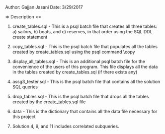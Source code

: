Author: Gajjan Jasani
Date: 3/29/2017

=> Description <=

1) create_tables.sql - This is a psql batch file that creates all three
 tables: a) sailors, b) boats, and c) reserves, in that order using the
 SQL DDL create statement

2) copy_tables.sql - This is the psql batch file that populates all the tables
 created by create_tables.sql using the psql command \copy

3) display_all_tables.sql - This is an additional psql batch file for the
 convenience of the users of this program. This file displays all the data
 in the tables created by create_tables.sql (if there exists any)

4) assg3_tester.sql - This is the psql batch file that contains all the
 solution SQL queries 
 
5) drop_tables.sql - This is the psql batch file that drops all the tables
 created by the create_tables.sql file

6) data - This is the dictionary that contains all the data file necessary
 for this project

7) Solution 4, 9, and 11 includes correlated subqueries.

